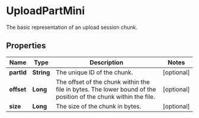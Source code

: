 

# UploadPartMini

The basic representation of an upload session chunk.

## Properties

| Name | Type | Description | Notes |
|------------ | ------------- | ------------- | -------------|
|**partId** | **String** | The unique ID of the chunk. |  [optional] |
|**offset** | **Long** | The offset of the chunk within the file in bytes. The lower bound of the position of the chunk within the file. |  [optional] |
|**size** | **Long** | The size of the chunk in bytes. |  [optional] |



